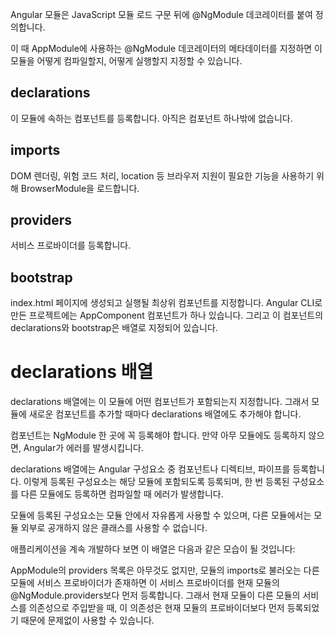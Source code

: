 Angular 모듈은 JavaScript 모듈 로드 구문 뒤에 @NgModule 데코레이터를 붙여 정의합니다.

이 때 AppModule에 사용하는 @NgModule 데코레이터의 메타데이터를 지정하면 이 모듈을 어떻게 컴파일할지, 어떻게 실행할지 지정할 수 있습니다.


## declarations
이 모듈에 속하는 컴포넌트를 등록합니다. 아직은 컴포넌트 하나밖에 없습니다.
## imports
DOM 렌더링, 위험 코드 처리, location 등 브라우저 지원이 필요한 기능을 사용하기 위해 BrowserModule을 로드합니다.
## providers
서비스 프로바이더를 등록합니다.
## bootstrap
index.html 페이지에 생성되고 실행될 최상위 컴포넌트를 지정합니다.
Angular CLI로 만든 프로젝트에는 AppComponent 컴포넌트가 하나 있습니다. 그리고 이 컴포넌트의 declarations와 bootstrap은 배열로 지정되어 있습니다.


# declarations 배열
declarations 배열에는 이 모듈에 어떤 컴포넌트가 포함되는지 지정합니다. 그래서 모듈에 새로운 컴포넌트를 추가할 때마다 declarations 배열에도 추가해야 합니다.

컴포넌트는 NgModule 한 곳에 꼭 등록해야 합니다. 만약 아무 모듈에도 등록하지 않으면, Angular가 에러를 발생시킵니다.

declarations 배열에는 Angular 구성요소 중 컴포넌트나 디렉티브, 파이프를 등록합니다. 이렇게 등록된 구성요소는 해당 모듈에 포함되도록 등록되며, 한 번 등록된 구성요소를 다른 모듈에도 등록하면 컴파일할 때 에러가 발생합니다.

모듈에 등록된 구성요소는 모듈 안에서 자유롭게 사용할 수 있으며, 다른 모듈에서는 모듈 외부로 공개하지 않은 클래스를 사용할 수 없습니다.

애플리케이션을 계속 개발하다 보면 이 배열은 다음과 같은 모습이 될 것입니다:



AppModule의 providers 목록은 아무것도 없지만, 모듈의 imports로 불러오는 다른 모듈에 서비스 프로바이더가 존재하면 이 서비스 프로바이더를 현재 모듈의 @NgModule.providers보다 먼저 등록합니다. 그래서 현재 모듈이 다른 모듈의 서비스를 의존성으로 주입받을 때, 이 의존성은 현재 모듈의 프로바이더보다 먼저 등록되었기 때문에 문제없이 사용할 수 있습니다.